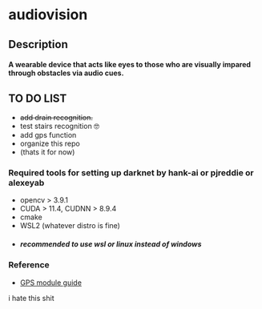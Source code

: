 # audiovision

## Description
#### A wearable device that acts like eyes to those who are visually impared through obstacles via audio cues.

## TO DO LIST
- ~~add drain recognition.~~
- test stairs recognition 🤓
- add gps function
- organize this repo
- (thats it for now)

### Required tools for setting up darknet by hank-ai or pjreddie or alexeyab
- opencv > 3.9.1
- CUDA > 11.4, CUDNN > 8.9.4
- cmake
- WSL2 (whatever distro is fine)
- ##### recommended to use wsl or linux instead of windows

### Reference
- [GPS module guide](https://www.youtube.com/watch?v=l4QnAPgiD5Q)

i hate this shit

